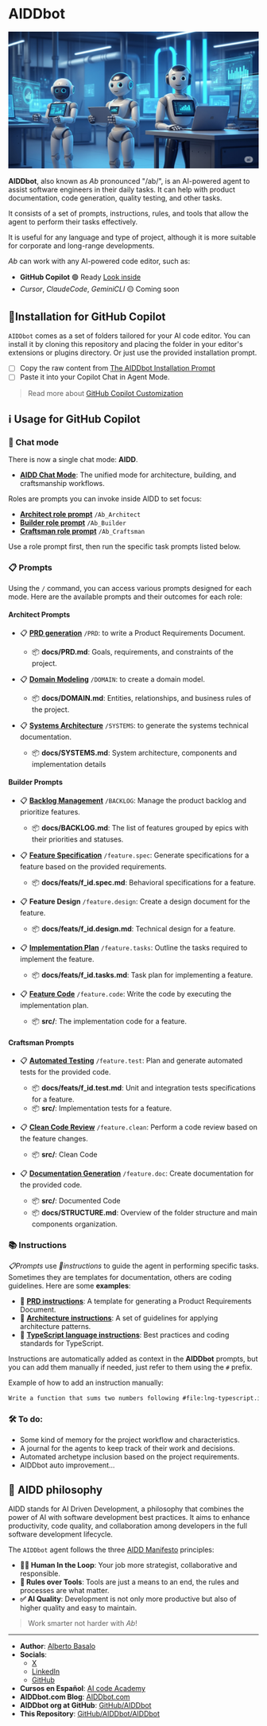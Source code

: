 # AIDDbot

![AIDDbot coding agents](./AIDD-bot.png)

**AIDDbot**, also known as _Ab_ pronounced "/ab/", is an AI-powered agent to assist software engineers in their daily tasks. It can help with product documentation, code generation, quality testing, and other tasks.

It consists of a set of prompts, instructions, rules, and tools that allow the agent to perform their tasks effectively.

It is useful for any language and type of project, although it is more suitable for corporate and long-range developments.

_Ab_ can work with any AI-powered code editor, such as:

- **GitHub Copilot** 🟢 Ready [Look inside](https://github.com/AIDDbot/AIDDbot/tree/main/.github)
- _Cursor_, _ClaudeCode_, _GeminiCLI_ 🟡 Coming soon

## 🔌Installation for GitHub Copilot

`AIDDbot` comes as a set of folders tailored for your AI code editor. You can install it by cloning this repository and placing the folder in your editor's extensions or plugins directory. Or just use the provided installation prompt.

- [ ] Copy the raw content from [The AIDDbot Installation Prompt](https://raw.githubusercontent.com/AIDDbot/AIDDbot/refs/heads/main/.github/prompts/Ab_install-for-copilot.prompt.md)
- [ ] Paste it into your Copilot Chat in Agent Mode.

> Read more about [GitHub Copilot Customization](https://code.visualstudio.com/docs/copilot/copilot-customization)

## ℹ️ Usage for GitHub Copilot

### 🤖 Chat mode

There is now a single chat mode: **AIDD**.

- **[AIDD Chat Mode](https://github.com/AIDDbot/AIDDbot/blob/main/.github/chatmodes/AIDDbot.chatmode.md)**: The unified mode for architecture, building, and craftsmanship workflows.

Roles are prompts you can invoke inside AIDD to set focus:

- **[Architect role prompt](/.github/prompts/Ab_Architect.prompt.md)** `/Ab_Architect`
- **[Builder role prompt](/.github/prompts/Ab_Builder.prompt.md)** `/Ab_Builder`
- **[Craftsman role prompt](/.github/prompts/Ab_Craftsman.prompt.md)** `/Ab_Craftsman`

Use a role prompt first, then run the specific task prompts listed below.

### 📋 Prompts

Using the `/` command, you can access various prompts designed for each mode. Here are the available prompts and their outcomes for each role:

#### Architect Prompts

- 📋 **[PRD generation](https://github.com/AIDDbot/AIDDbot/blob/main/.github/prompts/PRD.prompt.md)** `/PRD`: to write a Product Requirements Document.
  - 📦 **docs/PRD.md**: Goals, requirements, and constraints of the project.

- 📋 **[Domain Modeling](https://github.com/AIDDbot/AIDDbot/blob/main/.github/prompts/DOMAIN.prompt.md)** `/DOMAIN`: to create a domain model.
  - 📦 **docs/DOMAIN.md**: Entities, relationships, and business rules of the project.

- 📋 **[Systems Architecture](https://github.com/AIDDbot/AIDDbot/blob/main/.github/prompts/SYSTEMS.prompt.md)** `/SYSTEMS`: to generate the systems technical documentation.
  - 📦 **docs/SYSTEMS.md**: System architecture, components and implementation details
  
#### Builder Prompts 

- 📋 **[Backlog Management](https://github.com/AIDDbot/AIDDbot/blob/main/.github/prompts/BACKLOG.prompt.md)** `/BACKLOG`: Manage the product backlog and prioritize features.
  - 📦 **docs/BACKLOG.md**: The list of features grouped by epics with their priorities and statuses.

- 📋 **[Feature Specification](https://github.com/AIDDbot/AIDDbot/blob/main/.github/prompts/feature.spec.prompt.md)** `/feature.spec`: Generate specifications for a feature based on the provided requirements.
  - 📦 **docs/feats/f_id.spec.md**: Behavioral specifications for a feature.

- 📋 **Feature Design** `/feature.design`: Create a design document for the feature.
  - 📦 **docs/feats/f_id.design.md**: Technical design for a feature.

- 📋 **[Implementation Plan](https://github.com/AIDDbot/AIDDbot/blob/main/.github/prompts/feature.tasks.prompt.md)** `/feature.tasks`: Outline the tasks required to implement the feature.
  - 📦 **docs/feats/f_id.tasks.md**: Task plan for implementing a feature.

- 📋 **[Feature Code](https://github.com/AIDDbot/AIDDbot/blob/main/.github/prompts/feature.code.prompt.md)** `/feature.code`: Write the code by executing the implementation plan.
  - 📦 **src/**: The implementation code for a feature.

  
#### Craftsman Prompts

- 📋 **[Automated Testing](https://github.com/AIDDbot/AIDDbot/blob/main/.github/prompts/feature.test.prompt.md)** `/feature.test`: Plan and generate automated tests for the provided code.
  - 📦 **docs/feats/f_id.test.md**: Unit and integration tests specifications for a feature.
  - 📦 **src/**: Implementation tests for a feature.

- 📋 **[Clean Code Review](https://github.com/AIDDbot/AIDDbot/blob/main/.github/prompts/feature.clean.prompt.md)** `/feature.clean`: Perform a code review based on the feature changes.
  - 📦 **src/**: Clean Code

- 📋 **[Documentation Generation](https://github.com/AIDDbot/AIDDbot/blob/main/.github/prompts/feature.doc.prompt.md)** `/feature.doc`: Create documentation for the provided code.
  - 📦 **src/**: Documented Code
  - 📦 **docs/STRUCTURE.md**: Overview of the folder structure and main components organization.

### 📚 Instructions

_📋Prompts_ use _📒instructions_ to guide the agent in performing specific tasks. Sometimes they are templates for documentation, others are coding guidelines. Here are some **examples**:

- 📒 **[PRD instructions](https://github.com/AIDDbot/AIDDbot/blob/main/.github/instructions/PRD.instructions.md)**: A template for generating a Product Requirements Document.
- 📒 **[Architecture instructions](https://github.com/AIDDbot/AIDDbot/blob/main/.github/instructions/architecture.instructions.md)**: A set of guidelines for applying architecture patterns.
- 📒 **[TypeScript language instructions](https://github.com/AIDDbot/AIDDbot/blob/main/.github/instructions/lng-typescript.instructions.md)**: Best practices and coding standards for TypeScript.

Instructions are automatically added as context in the **AIDDbot** prompts, but you can add them manually if needed, just refer to them using the `#` prefix.

Example of how to add an instruction manually:

```txt
Write a function that sums two numbers following #file:lng-typescript.instructions.md 
```

### 🛠️ To do:

- Some kind of memory for the project workflow and characteristics.
- A journal for the agents to keep track of their work and decisions.
- Automated archetype inclusion based on the project requirements.
- AIDDbot auto improvement...

## 💭 AIDD philosophy

AIDD stands for AI Driven Development, a philosophy that combines the power of AI with software development best practices. It aims to enhance productivity, code quality, and collaboration among developers in the full software development lifecycle.

The `AIDDbot` agent follows the three [AIDD Manifesto](https://aiddbot.com/aidd-manifesto) principles:

- **🧑‍💻 Human In the Loop**: Your job more strategist, collaborative and responsible.
- **🔧 Rules over Tools**: Tools are just a means to an end, the rules and processes are what matter.
- **✅ AI Quality**: Development is not only more productive but also of higher quality and easy to maintain.

> Work smarter not harder with _Ab_!

---

- **Author**: [Alberto Basalo](https://albertobasalo.dev)
- **Socials**:
  - [X](https://x.com/albertobasalo)
  - [LinkedIn](https://www.linkedin.com/in/albertobasalo/)
  - [GitHub](https://github.com/albertobasalo)
- **Cursos en Español**: [AI code Academy](https://aicode.academy)
- **AIDDbot.com Blog**: [AIDDbot.com](https://aiddbot.com)
- **AIDDbot org at GitHub**: [GitHub/AIDDbot](https://github.com/AIDDbot)
- **This Repository**: [GitHub/AIDDbot/AIDDbot](https://github.com/AIDDbot/AIDDbot)